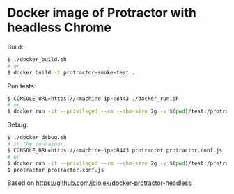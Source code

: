 # Docker image of Protractor with headless Chrome

Build:

```bash
$ ./docker_build.sh
# or
$ docker build -t protractor-smoke-test .
```

Run tests:

```bash
$ CONSOLE_URL=https://<machine-ip>:8443 ./docker_run.sh
# or
$ docker run -it --privileged --rm --shm-size 2g -v $(pwd)/test:/protractor -e CONSOLE_URL=https://<machine-ip>:8443 protractor-smoke-test
```

Debug:

```bash
$ ./docker_debug.sh
# in the container:
$ CONSOLE_URL=https://<machine-ip>:8443 protractor protractor.conf.js
# or
$ docker run -it --privileged --rm --shm-size 2g -v $(pwd)/test:/protractor -e CONSOLE_URL=https://<machine-ip>:8443 --entrypoint /bin/bash protractor-smoke-test
$ protractor protractor.conf.js
```

Based on https://github.com/jciolek/docker-protractor-headless
